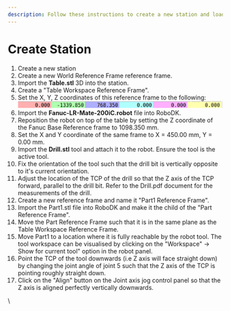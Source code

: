 ```yaml
---
description: Follow these instructions to create a new station and load assets.
---
```


# Create Station

1. Create a new station
2. Create a new World Reference Frame reference frame.
3. Import the **Table.stl** 3D into the station.
4. Create a "Table Workspace Reference Frame".
5. Set the X, Y, Z coordinates of this reference frame to the following: <img src="../.gitbook/assets/image (9).png" alt="" data-size="line">
6. Import the **Fanuc-LR-Mate-200iC.robot** file into RoboDK.
7. Reposition the robot on top of the table by setting the Z coordinate of the Fanuc Base Reference frame to 1098.350 mm.
8. Set the X and Y coordinate of the same frame to X = 450.00 mm, Y = 0.00 mm.
9. Import the **Drill.stl** tool and attach it to the robot. Ensure the tool is the active tool.
10. Fix the orientation of the tool such that the drill bit is vertically opposite to it's current orientation.
11. Adjust the location of the TCP of the drill so that the Z axis of the TCP forward, parallel to the drill bit. Refer to the Drill.pdf document for the measurements of the drill.
12. Create a new reference frame and name it "Part1 Reference Frame".
13. Import the Part1.stl file into RoboDK and make it the child of the "Part Reference Frame".
14. Move the Part Reference Frame such that it is in the same plane as the Table Workspace Reference Frame.
15. Move Part1 to a location where it is fully reachable by the robot tool. The tool workspace can be visualised by clicking on the "Workspace" -> Show for current tool" option in the robot panel.
16. Point the TCP of the tool downwards (i.e Z axis will face straight down) by changing the joint angle of joint 5 such that the Z axis of the TCP is pointing roughly straight down.
17. Click on the "Align" button on the Joint axis jog control panel so that the Z axis is aligned perfectly vertically downwards.

\






